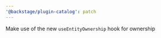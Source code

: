 ```yaml
---
'@backstage/plugin-catalog': patch
---
```


Make use of the new `useEntityOwnership` hook for ownership
